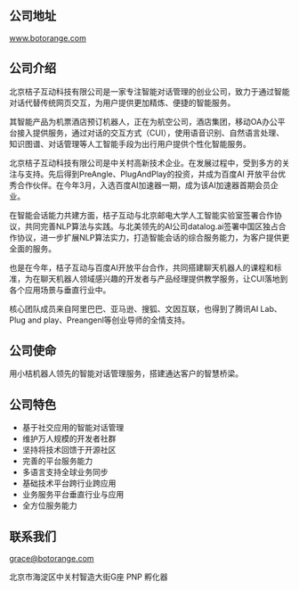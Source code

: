 ## 公司地址

www.botorange.com

## 公司介绍

北京桔子互动科技有限公司是一家专注智能对话管理的创业公司，致力于通过智能对话代替传统网页交互，为用户提供更加精炼、便捷的智能服务。

其智能产品为机票酒店预订机器人，正在为航空公司，酒店集团，移动OA办公平台接入提供服务，通过对话的交互方式（CUI），使用语音识别、自然语言处理、知识图谱、对话管理等人工智能手段为出行用户提供个性化智能服务。

北京桔子互动科技有限公司是中关村高新技术企业。在发展过程中，受到多方的关注与支持。先后得到PreAngle、PlugAndPlay的投资，并成为百度AI 开放平台优秀合作伙伴。在今年3月，入选百度AI加速器一期，成为该AI加速器首期会员企业。 

在智能会话能力共建方面，桔子互动与北京邮电大学人工智能实验室签署合作协议，共同完善NLP算法与实践。与北美领先的AI公司datalog.ai签署中国区独占合作协议，进一步扩展NLP算法实力，打造智能会话的综合服务能力，为客户提供更全面的服务。

也是在今年，桔子互动与百度AI开放平台合作，共同搭建聊天机器人的课程和标准，为在聊天机器人领域感兴趣的开发者与产品经理提供教学服务，让CUI落地到各个应用场景与垂直行业中。

核心团队成员来自阿里巴巴、亚马逊、搜狐、文因互联，也得到了腾讯AI Lab、Plug and play、Preangenl等创业导师的全情支持。

## 公司使命

用小桔机器人领先的智能对话管理服务，搭建通达客户的智慧桥梁。

## 公司特色

-	基于社交应用的智能对话管理
-	维护万人规模的开发者社群
-	坚持将技术回馈于开源社区
-	完善的平台服务能力
-	多语言支持全球业务同步
-	基础技术平台跨行业跨应用
-	业务服务平台垂直行业与应用
-	全方位服务能力

## 联系我们

grace@botorange.com

北京市海淀区中关村智造大街G座 PNP 孵化器